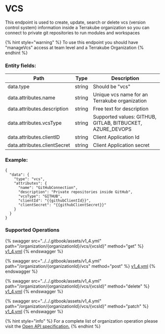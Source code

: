 # VCS

This endpoint is used to create, update, search or delete vcs (version control system) information inside a Terrakube organization so you can connect to private git repositories to run modules and workspaces

{% hint style="warning" %}
To use this endpoint you should have "manageVcs" access at team level and a Terrakube Organization
{% endhint %}

### Entity fields:

| Path                         | Type   | Description                                               |
| ---------------------------- | ------ | --------------------------------------------------------- |
| data.type                    | string | Should be "vcs"                                           |
| data.attributes.name         | string | Unique vcs name for an Terrakube organization             |
| data.attributes.description  | string | Free text for description                                 |
| data.attributes.vcsType      | string | Supported values: GITHUB, GITLAB, BITBUCKET, AZURE_DEVOPS |
| data.attributes.clientID     | string | Client Application Id                                     |
| data.attributes.clientSecret | string | Client Application secret                                 |

### Example:

```
{
  "data": {
    "type": "vcs",
    "attributes": {
      "name": "GitHubConnection",
      "description": "Private repositories inside GitHub",
      "vcsType": "GITHUB",
      "clientId": "{{githubClientId}}",
      "clientSecret": "{{githubClientSecret}}"
    }
  }
}
```

### Supported Operations

{% swagger src="../../.gitbook/assets/v1_4.yml" path="/organization/{organizationId}/vcs/{vcsId}" method="get" %}
[v1_4.yml](../../.gitbook/assets/v1_4.yml)
{% endswagger %}

{% swagger src="../../.gitbook/assets/v1_4.yml" path="/organization/{organizationId}/vcs" method="post" %}
[v1_4.yml](../../.gitbook/assets/v1_4.yml)
{% endswagger %}

{% swagger src="../../.gitbook/assets/v1_4.yml" path="/organization/{organizationId}/vcs/{vcsId}" method="delete" %}
[v1_4.yml](../../.gitbook/assets/v1_4.yml)
{% endswagger %}

{% swagger src="../../.gitbook/assets/v1_4.yml" path="/organization/{organizationId}/vcs/{vcsId}" method="patch" %}
[v1_4.yml](../../.gitbook/assets/v1_4.yml)
{% endswagger %}

{% hint style="info" %}
For a complete list of organization operation please visit the [Open API specification.](https://editor.swagger.io/?url=https://raw.githubusercontent.com/AzBuilder/terrakube-server/main/openapi-spec/v1\_4.yml)
{% endhint %}

